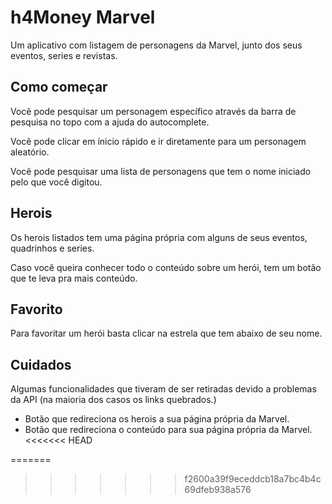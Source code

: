 
# h4Money Marvel

Um aplicativo com listagem de personagens da Marvel, junto dos seus eventos, series e revistas.



## Como começar

Você pode pesquisar um personagem específico através da barra de pesquisa no topo com a ajuda do autocomplete.

Você pode clicar em ínicio rápido e ir diretamente para um personagem aleatório.

Você pode pesquisar uma lista de personagens que tem o nome iniciado pelo que você digitou.



## Herois

Os herois listados tem uma página própria com alguns de seus eventos, quadrinhos e series.

Caso você queira conhecer todo o conteúdo sobre um herói, tem um botão que te leva pra mais conteúdo.
## Favorito
Para favoritar um herói basta clicar na estrela que tem abaixo de seu nome.
## Cuidados

Algumas funcionalidades que tiveram de ser retiradas devido a problemas da API (na maioria dos casos os links quebrados.)

- Botão que redireciona os herois a sua página própria da Marvel.
- Botão que redireciona o conteúdo para sua página própria da Marvel.
<<<<<<< HEAD

=======
>>>>>>> f2600a39f9eceddcb18a7bc4b4c69dfeb938a576
